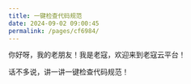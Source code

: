 ```yaml
---
title: 一键检查代码规范
date: 2024-09-02 09:00:45
permalink: /pages/cf6984/
---
```


你好呀，我的老朋友！我是老寇，欢迎来到老寇云平台！

话不多说，讲一讲一键检查代码规范！

